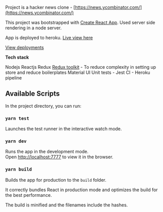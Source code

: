 Project is a hacker news clone - [https://news.ycombinator.com/](https://news.ycombinator.com/)

This project was bootstrapped with [Create React App](https://github.com/facebook/create-react-app). Used server side rendering in a node server.

  

App is deployed to heroku. [Live view here](https://hacker-news-gi.herokuapp.com/)

[View deployments](https://github.com/mkrishnan-codes/hacker-news/deployments)

  **Tech stack**
 
 Nodejs
 Reactjs
 Redux
 [Redux toolkit](https://redux-toolkit.js.org/) - To reduce complexity in setting up store and reduce boilerplates
 Material UI
 Unit tests -  Jest
 CI - Heroku pipeline

## Available Scripts

  

In the project directory, you can run:



### `yarn test`

  Launches the test runner in the interactive watch mode.<br  />
  
###  `yarn dev`
Runs the app in the development mode.<br  />
Open [http://localhost:7777](http://localhost:7777) to view it in the browser.
  


### `yarn build`

  

Builds the app for production to the `build` folder.<br  />

It correctly bundles React in production mode and optimizes the build for the best performance.

  

The build is minified and the filenames include the hashes.<br  />
